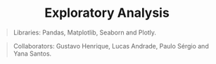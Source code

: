 <h1 align="center">Exploratory Analysis</h1>

> Libraries: Pandas, Matplotlib, Seaborn and Plotly.

> Collaborators: Gustavo Henrique, Lucas Andrade, Paulo Sérgio and Yana Santos.

